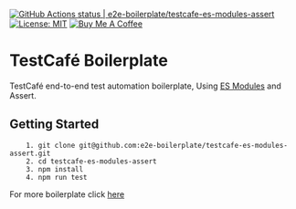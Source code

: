 [![GitHub Actions status | e2e-boilerplate/testcafe-es-modules-assert](https://github.com/e2e-boilerplate/testcafe-es-modules-assert/workflows/testcafe-es-modules-assert/badge.svg)](https://github.com/e2e-boilerplate/testcafe-es-modules-assert/actions?workflow=testcafe-es-modules-assert) [![License: MIT](https://img.shields.io/badge/License-MIT-yellow.svg)](https://opensource.org/licenses/MIT) [![Buy Me A Coffee](https://img.shields.io/badge/buy-me%20coffee-orange)](https://www.buymeacoffee.com/xgirma)
    
# TestCafé Boilerplate
    
TestCafé end-to-end test automation boilerplate, Using [ES Modules](https://hacks.mozilla.org/2018/03/es-modules-a-cartoon-deep-dive/) and Assert.
    
## Getting Started
    	1. git clone git@github.com:e2e-boilerplate/testcafe-es-modules-assert.git
    	2. cd testcafe-es-modules-assert
    	3. npm install
    	4. npm run test
        
    
For more boilerplate click [here](https://github.com/e2e-boilerplate/utils/blob/master/docs/implemented.md)